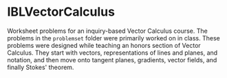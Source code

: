 # IBLVectorCalculus

Worksheet problems for an inquiry-based Vector Calculus course.
The problems in the `problemset` folder were primarily worked on in class.
These problems were designed while teaching an honors section of
Vector Calculus.  They start with vectors, representations of lines
and planes, and notation, and then move onto tangent planes,
gradients, vector fields, and finally Stokes' theorem.
